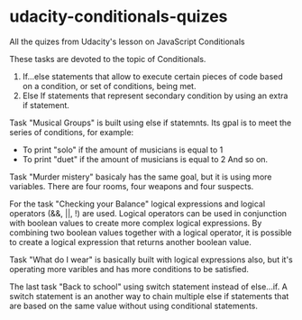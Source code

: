 # udacity-conditionals-quizes
All the quizes from Udacity's lesson on JavaScript Conditionals

These tasks are devoted to the topic of Conditionals.
1) If...else statements that allow to execute certain pieces of code based on a condition, or set of conditions, being met.
2) Else If statements that represent secondary condition by using an extra if statement.

Task "Musical Groups" is built using else if statemnts.
Its gpal is to meet the series of conditions, for example:
- To print "solo" if the amount of musicians is equal to 1
- To print "duet" if the amount of musicians is equal to 2
And so on.

Task "Murder mistery" basicaly has the same goal, but it is using more variables.
There are four rooms, four weapons and four suspects.

For the task "Checking your Balance" logical expressions and logical operators (&&, ||, !) are used.
Logical operators can be used in conjunction with boolean values to create more complex logical expressions.
By combining two boolean values together with a logical operator, it is possible to create a logical expression that returns another boolean value. 

Task "What do I wear" is basically built with logical expressions also, but it's operating more varibles and has more conditions to be satisfied.

The last task "Back to school" using switch statement instead of else...if.
A switch statement is an another way to chain multiple else if statements that are based on the same value without using conditional statements.

